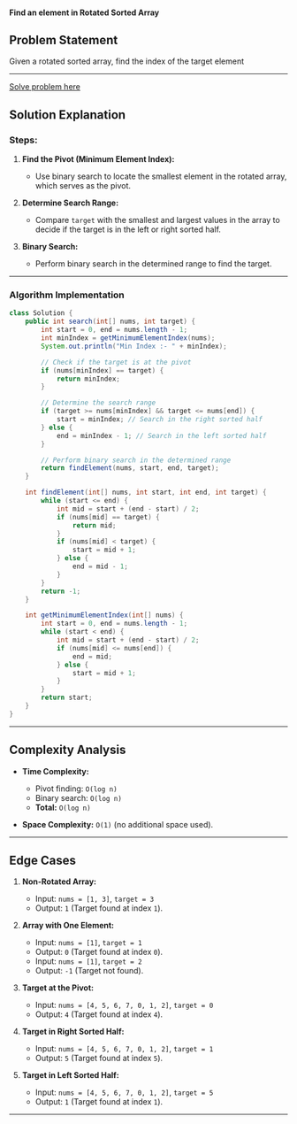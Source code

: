 #### Find an element in Rotated Sorted Array

## Problem Statement
Given a rotated sorted array, find the index of the target element

---
[Solve problem here](https://www.geeksforgeeks.org/problems/rotation4723/1?itm_source=geeksforgeeks&itm_medium=article&itm_campaign=practice_card)

## Solution Explanation

### **Steps:**
1. **Find the Pivot (Minimum Element Index):**
    - Use binary search to locate the smallest element in the rotated array, which serves as the pivot.

2. **Determine Search Range:**
    - Compare `target` with the smallest and largest values in the array to decide if the target is in the left or right sorted half.

3. **Binary Search:**
    - Perform binary search in the determined range to find the target.

---

### **Algorithm Implementation**
```java
class Solution {
    public int search(int[] nums, int target) {
        int start = 0, end = nums.length - 1;
        int minIndex = getMinimumElementIndex(nums);
        System.out.println("Min Index :- " + minIndex);

        // Check if the target is at the pivot
        if (nums[minIndex] == target) {
            return minIndex;
        }

        // Determine the search range
        if (target >= nums[minIndex] && target <= nums[end]) {
            start = minIndex; // Search in the right sorted half
        } else {
            end = minIndex - 1; // Search in the left sorted half
        }

        // Perform binary search in the determined range
        return findElement(nums, start, end, target);
    }

    int findElement(int[] nums, int start, int end, int target) {
        while (start <= end) {
            int mid = start + (end - start) / 2;
            if (nums[mid] == target) {
                return mid;
            }
            if (nums[mid] < target) {
                start = mid + 1;
            } else {
                end = mid - 1;
            }
        }
        return -1;
    }

    int getMinimumElementIndex(int[] nums) {
        int start = 0, end = nums.length - 1;
        while (start < end) {
            int mid = start + (end - start) / 2;
            if (nums[mid] <= nums[end]) {
                end = mid;
            } else {
                start = mid + 1;
            }
        }
        return start;
    }
}
```

---

## Complexity Analysis

- **Time Complexity:**
    - Pivot finding: `O(log n)`
    - Binary search: `O(log n)`
    - **Total:** `O(log n)`

- **Space Complexity:** `O(1)` (no additional space used).

---

## Edge Cases
1. **Non-Rotated Array:**
    - Input: `nums = [1, 3]`, `target = 3`
    - Output: `1` (Target found at index `1`).

2. **Array with One Element:**
    - Input: `nums = [1]`, `target = 1`
    - Output: `0` (Target found at index `0`).
    - Input: `nums = [1]`, `target = 2`
    - Output: `-1` (Target not found).

3. **Target at the Pivot:**
    - Input: `nums = [4, 5, 6, 7, 0, 1, 2]`, `target = 0`
    - Output: `4` (Target found at index `4`).

4. **Target in Right Sorted Half:**
    - Input: `nums = [4, 5, 6, 7, 0, 1, 2]`, `target = 1`
    - Output: `5` (Target found at index `5`).

5. **Target in Left Sorted Half:**
    - Input: `nums = [4, 5, 6, 7, 0, 1, 2]`, `target = 5`
    - Output: `1` (Target found at index `1`).

---
